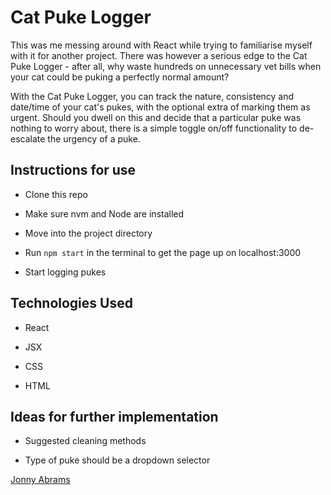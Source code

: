 # Cat Puke Logger

This was me messing around with React while trying to familiarise myself with it for another project. There was however a serious edge to the Cat Puke Logger - after all, why waste hundreds on unnecessary vet bills when your cat could be puking a perfectly normal amount?

With the Cat Puke Logger, you can track the nature, consistency and date/time of your cat's pukes, with the optional extra of marking them as urgent. Should you dwell on this and decide that a particular puke was nothing to worry about, there is a simple toggle on/off functionality to de-escalate the urgency of a puke.

## Instructions for use

* Clone this repo

* Make sure nvm and Node are installed

* Move into the project directory

* Run `npm start` in the terminal to get the page up on localhost:3000

* Start logging pukes

## Technologies Used

* React

* JSX

* CSS

* HTML

## Ideas for further implementation

* Suggested cleaning methods

* Type of puke should be a dropdown selector

[Jonny Abrams](https://github.com/jonnyabrams)